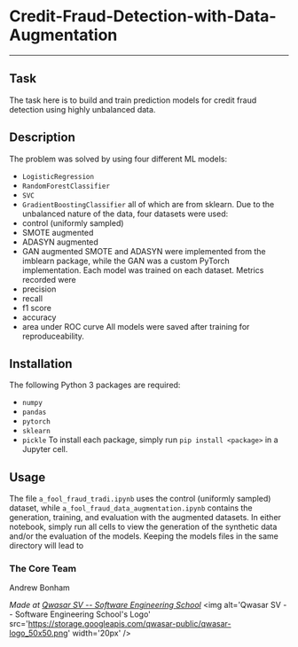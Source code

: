 # Credit-Fraud-Detection-with-Data-Augmentation
***

## Task
The task here is to build and train prediction models 
for credit fraud detection using highly unbalanced data. 

## Description
The problem was solved by using four different ML models:
- `LogisticRegression`
- `RandomForestClassifier`
- `SVC`
- `GradientBoostingClassifier`
all of which are from sklearn. Due to the unbalanced nature 
of the data, four datasets were used:
- control (uniformly sampled)
- SMOTE augmented 
- ADASYN augmented 
- GAN augmented 
SMOTE and ADASYN were implemented from the imblearn package, 
while the GAN was a custom PyTorch implementation. Each model 
was trained on each dataset. Metrics recorded were 
- precision
- recall
- f1 score 
- accuracy 
- area under ROC curve 
All models were saved after training for reproduceability. 

## Installation
The following Python 3 packages are required:
- `numpy`
- `pandas` 
- `pytorch` 
- `sklearn` 
- `pickle` 
To install each package, simply run `pip install <package>` in 
a Jupyter cell. 

## Usage
The file `a_fool_fraud_tradi.ipynb` uses the control (uniformly 
sampled) dataset, while `a_fool_fraud_data_augmentation.ipynb` 
contains the generation, training, and evaluation with the 
augmented datasets. In either notebook, simply run all cells to 
view the generation of the synthetic data and/or the evaluation 
of the models. Keeping the models files in the same directory will 
lead to 

### The Core Team
Andrew Bonham

<span><i>Made at <a href='https://qwasar.io'>Qwasar SV -- Software Engineering School</a></i></span>
<span><img alt='Qwasar SV -- Software Engineering School's Logo' src='https://storage.googleapis.com/qwasar-public/qwasar-logo_50x50.png' width='20px' /></span>

